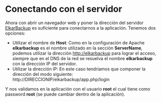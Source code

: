 # Conectando con el servidor

Ahora con abrir un navegador web y poner la dirección del servidor [ElkarBackup](http://elkarbackup.org) es suficiente para conectarnos a la aplicación. Tenemos dos opciones:

* Utilizar el nombre de **Host**: Como en la configuración de Apache **elkarbackup** es el nombre utilizado en la sección **ServerName**, podemos utilizar la dirección [http://elkarbackup]([http://elkarbackup) para lograr el acceso, siempre que en el DNS de la red se resuelva el nombre **elkarbackup** con la dirección IP del servidor.
* Utilizar la dirección IP: En este caso tendríamos que componer la dirección del modo siguiente: http://DIRECCIONIP/elkarbackup/app.php/login

Y nos validamos en la aplicación con el usuario **root** el cual tiene como password **root** (se puede cambiar dentro de la aplicación).
